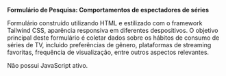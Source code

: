 **Formulário de Pesquisa: Comportamentos de espectadores de séries**

Formulário construído utilizando HTML e estilizado com o framework Tailwind CSS, aparência responsiva em diferentes despositivos.
O objetivo principal deste formulário é coletar dados sobre os hábitos de consumo de séries de TV, incluido preferências de gênero, plataformas de streaming favoritas, frequência de visualização, entre outros aspectos relevantes.

Não possui JavaScript ativo.
